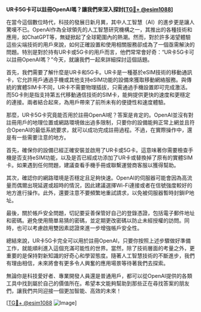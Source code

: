 **UR卡5G卡可以註冊OpenAI嗎？讓我們來深入探討[[TG💪+ @esim1088](https://t.me/s/esim1088)]**

在當今這個數位時代，科技的發展日新月異，其中人工智慧（AI）的進步更是讓人驚嘆不已。OpenAI作為全球領先的人工智慧研究機構之一，其推出的各種技術和應用，如ChatGPT等，無疑掀起了全球範圍內的熱潮。然而，對於許多渴望體驗這些尖端技術的用戶來說，如何正確設置和使用相關服務卻成為了一個亟需解決的問題。特別是對於持有UR卡或5G卡的用戶而言，他們常常會好奇：“UR卡5G卡可以註冊OpenAI嗎？”今天，就讓我們一起來詳細探討這個話題。

首先，我們需要了解什麼是UR卡和5G卡。UR卡是一種基於eSIM技術的移動通訊卡，它允許用戶通過手機或其他支持eSIM功能的設備來獲取移動網絡服務。與傳統的實體SIM卡不同，UR卡不需要物理插拔，只需通過手機設置即可完成激活。而5G卡則是指支持第五代移動通信技術的SIM卡，能夠提供更快的速度和更穩定的連接。兩者結合起來，為用戶帶來了前所未有的便捷性和速度體驗。

那麼，UR卡5G卡究竟能否用於註冊OpenAI呢？答案是肯定的。OpenAI並沒有對註冊用戶的地理位置或網路環境做出過多限制，只要你的設備能夠正常上網並且符合OpenAI的最低系統要求，就可以成功完成註冊過程。不過，在實際操作中，還是有一些需要注意的地方。

首先，確保你的設備已經正確安裝並啟用了UR卡或5G卡。這意味著你需要檢查手機是否支持eSIM功能，以及是否已經成功添加了UR卡或替換掉了原有的實體SIM卡。如果遇到任何問題，建議查看手機手冊或聯繫運營商客服以獲得幫助。

其次，確認你的網路環境是否穩定且足夠快速。OpenAI的伺服器可能會因為高流量而偶爾出現延遲或超時的情況，因此建議選擇Wi-Fi連接或者在信號強度較好的地方進行操作。此外，還要注意不要頻繁地重試請求，以免被伺服器暫時封鎖IP地址。

最後，關於帳戶安全問題，切記要妥善保管好自己的登錄憑證，包括電子郵件地址和密碼。避免使用簡單易猜的密碼，並定期更改密碼以防止未經授權的訪問。同時，也可以考慮啟用雙因素認證來進一步增強帳戶安全性。

總結來說，UR卡5G卡完全可以用於註冊OpenAI，只要你按照上述步驟做好準備工作，就能順利進入這個充滿可能性的世界。當然，除了技術層面的考量之外，更重要的是保持對新知識的好奇心和學習態度。隨著人工智慧技術的不斷進步，我們有理由相信，未來將會有更多令人興奮的應用場景等待著我們去探索。

無論你是科技愛好者、專業開發人員還是普通用戶，都可以從OpenAI提供的各類工具中找到屬於自己的價值所在。希望本文能夠幫助到那些正在尋找答案的朋友們，讓我們共同迎接一個更加智能、高效的未來！

[[TG💪+ @esim1088](https://t.me/s/esim1088) ![Image](https://i.postimg.cc/4NQfJmqS/Snipaste-2025-05-13-00-14-12.png)]